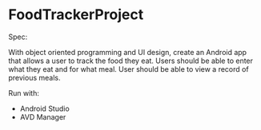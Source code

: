 # FoodTrackerProject

Spec:

With object oriented programming and UI design, create an Android app that allows a user to track the food they eat.
Users should be able to enter what they eat and for what meal. User should be able to view a record of previous meals.

Run with:
- Android Studio
- AVD Manager
